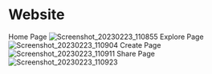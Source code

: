 # Website
Home Page
![Screenshot_20230223_110855](https://user-images.githubusercontent.com/109368196/220829039-3a2510ea-bc47-47cb-a098-3b29b2e3eec5.png)
Explore Page
![Screenshot_20230223_110904](https://user-images.githubusercontent.com/109368196/220829083-b960ba5f-6ff9-4abd-93c6-2398a801a139.png)
Create Page
![Screenshot_20230223_110911](https://user-images.githubusercontent.com/109368196/220829154-b1e05e61-b853-4405-af5b-6356ed764f5b.png)
Share Page
![Screenshot_20230223_110923](https://user-images.githubusercontent.com/109368196/220829194-b0e23d45-4ddb-40aa-b461-16d8636c6100.png)

